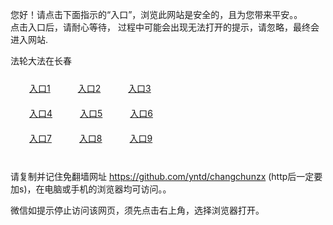 您好！请点击下面指示的“入口”，浏览此网站是安全的，且为您带来平安。。 <br/>
点击入口后，请耐心等待， 过程中可能会出现无法打开的提示，请忽略，最终会进入网站. </br>

法轮大法在长春<br/>
<div style="padding:10px"><a style="margin:20px" target="_blank" href="https://dywuqjn0onbtl.cloudfront.net/2Qpsp?pbuata" id="ccLink1" rel="nofollow">入口1</a> <a target="_blank" style="margin:20px" href="https://d1gmdwy8zwlgvs.cloudfront.net/2Qpsp?tcrnfww" id="ccLink2" rel="nofollow">入口2</a> <a style="margin:20px" target="_blank" href="https://dq3c1mhbhybom.cloudfront.net/2Qpsp?ojzress" id="ccLink3" rel="nofollow">入口3</a></div>

<div style="padding:10px" ><a style="margin:20px" target="_blank" href="https://dywuqjn0onbtl.cloudfront.net/2Qpsp?pbuata" id="ccLink4" rel="nofollow">入口4</a> <a style="margin:20px" href="https://d1gmdwy8zwlgvs.cloudfront.net/2Qpsp?tcrnfww" target="_blank" id="ccLink5" rel="nofollow">入口5</a> <a style="margin:20px" href="https://dq3c1mhbhybom.cloudfront.net/2Qpsp?ojzress" target="_blank" id="ccLink6" rel="nofollow">入口6</a></div>

<div style="padding:10px"><a style="margin:20px" target="_blank" href="https://dywuqjn0onbtl.cloudfront.net/2Qpsp?pbuata" id="ccLink7" rel="nofollow">入口7</a> <a style="margin:20px" href="https://d1gmdwy8zwlgvs.cloudfront.net/2Qpsp?tcrnfww" target="_blank" id="ccLink8" rel="nofollow">入口8</a> <a style="margin:20px" target="_blank" href="https://dq3c1mhbhybom.cloudfront.net/2Qpsp?ojzress" id="ccLink9" rel="nofollow">入口9</a></div>

<br/>



请复制并记住免翻墙网址 https://github.com/yntd/changchunzx (http后一定要加s)，在电脑或手机的浏览器均可访问。。<br/>

微信如提示停止访问该网页，须先点击右上角，选择浏览器打开。
